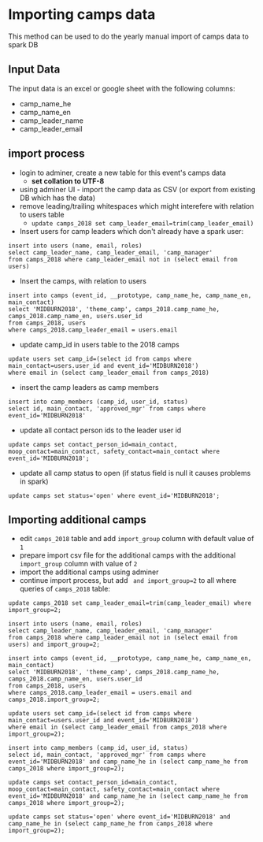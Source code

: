 # Importing camps data

This method can be used to do the yearly manual import of camps data to spark DB

## Input Data

The input data is an excel or google sheet with the following columns:

* camp_name_he
* camp_name_en
* camp_leader_name
* camp_leader_email

## import process

* login to adminer, create a new table for this event's camps data
  * **set collation to UTF-8**
* using adminer UI - import the camp data as CSV (or export from existing DB which has the data)
* remove leading/trailing whitespaces which might interefere with relation to users table
  * `update camps_2018 set camp_leader_email=trim(camp_leader_email)`
* Insert users for camp leaders which don't already have a spark user:
```
insert into users (name, email, roles) 
select camp_leader_name, camp_leader_email, 'camp_manager' 
from camps_2018 where camp_leader_email not in (select email from users)
```
* Insert the camps, with relation to users
```
insert into camps (event_id, __prototype, camp_name_he, camp_name_en, main_contact)
select 'MIDBURN2018', 'theme_camp', camps_2018.camp_name_he, camps_2018.camp_name_en, users.user_id
from camps_2018, users
where camps_2018.camp_leader_email = users.email
```
* update camp_id in users table to the 2018 camps
```
update users set camp_id=(select id from camps where main_contact=users.user_id and event_id='MIDBURN2018') 
where email in (select camp_leader_email from camps_2018)
```
* insert the camp leaders as camp members
```
insert into camp_members (camp_id, user_id, status)
select id, main_contact, 'approved_mgr' from camps where event_id='MIDBURN2018'
```
* update all contact person ids to the leader user id
```
update camps set contact_person_id=main_contact, moop_contact=main_contact, safety_contact=main_contact where event_id='MIDBURN2018';
```
* update all camp status to open (if status field is null it causes problems in spark)
```
update camps set status='open' where event_id='MIDBURN2018';
```


## Importing additional camps

* edit `camps_2018` table and add `import_group` column with default value of `1`
* prepare import csv file for the additional camps with the additional `import_group` column with value of `2`
* import the additional camps using adminer
* continue import process, but add ` and import_group=2` to all where queries of `camps_2018` table:

```
update camps_2018 set camp_leader_email=trim(camp_leader_email) where import_group=2;

insert into users (name, email, roles)
select camp_leader_name, camp_leader_email, 'camp_manager' 
from camps_2018 where camp_leader_email not in (select email from users) and import_group=2;

insert into camps (event_id, __prototype, camp_name_he, camp_name_en, main_contact)
select 'MIDBURN2018', 'theme_camp', camps_2018.camp_name_he, camps_2018.camp_name_en, users.user_id
from camps_2018, users
where camps_2018.camp_leader_email = users.email and camps_2018.import_group=2;

update users set camp_id=(select id from camps where main_contact=users.user_id and event_id='MIDBURN2018') 
where email in (select camp_leader_email from camps_2018 where import_group=2);

insert into camp_members (camp_id, user_id, status)
select id, main_contact, 'approved_mgr' from camps where event_id='MIDBURN2018' and camp_name_he in (select camp_name_he from camps_2018 where import_group=2);

update camps set contact_person_id=main_contact, moop_contact=main_contact, safety_contact=main_contact where event_id='MIDBURN2018' and camp_name_he in (select camp_name_he from camps_2018 where import_group=2);

update camps set status='open' where event_id='MIDBURN2018' and camp_name_he in (select camp_name_he from camps_2018 where import_group=2);
```

